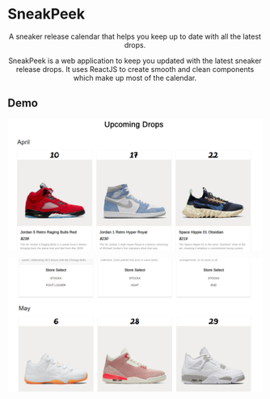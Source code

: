# SneakPeek

<p align="center">
  A sneaker release calendar that helps you keep up to date with all the latest drops.
</p>

<p align="center">
  SneakPeek is a web application to keep you updated with the latest sneaker release drops. It uses ReactJS to create smooth and clean components which make up most of the calendar.
</p>

## Demo

<p align="center" width="100%">
  <img src="https://github.com/faraazmohsin/SneakPeek/blob/main/application/images/demo_calendar.png">
</p>

<p align="center" width="100%">
  <img src="https://github.com/faraazmohsin/SneakPeek/blob/main/application/images/demo_calendar2.png">
</p>
